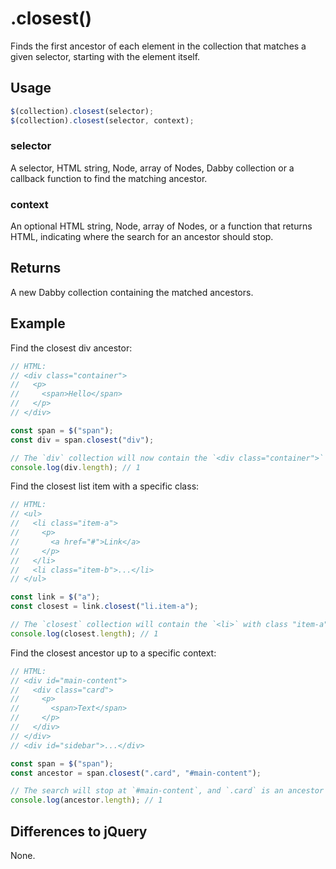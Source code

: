 # .closest()
Finds the first ancestor of each element in the collection that matches a given selector, starting with the element itself.

## Usage
```javascript
$(collection).closest(selector);
$(collection).closest(selector, context);
```

### selector
A selector, HTML string, Node, array of Nodes, Dabby collection or a callback function to find the matching ancestor.

### context
An optional HTML string, Node, array of Nodes, or a function that returns HTML, indicating where the search for an ancestor should stop.

## Returns
A new Dabby collection containing the matched ancestors.

## Example
Find the closest div ancestor:

```javascript
// HTML:
// <div class="container">
//   <p>
//     <span>Hello</span>
//   </p>
// </div>

const span = $("span");
const div = span.closest("div");

// The `div` collection will now contain the `<div class="container">` element.
console.log(div.length); // 1
```

Find the closest list item with a specific class:

```javascript
// HTML:
// <ul>
//   <li class="item-a">
//     <p>
//       <a href="#">Link</a>
//     </p>
//   </li>
//   <li class="item-b">...</li>
// </ul>

const link = $("a");
const closest = link.closest("li.item-a");

// The `closest` collection will contain the `<li>` with class "item-a".
console.log(closest.length); // 1
```

Find the closest ancestor up to a specific context:

```javascript
// HTML:
// <div id="main-content">
//   <div class="card">
//     <p>
//       <span>Text</span>
//     </p>
//   </div>
// </div>
// <div id="sidebar">...</div>

const span = $("span");
const ancestor = span.closest(".card", "#main-content");

// The search will stop at `#main-content`, and `.card` is an ancestor within that context.
console.log(ancestor.length); // 1
```

## Differences to jQuery

None.